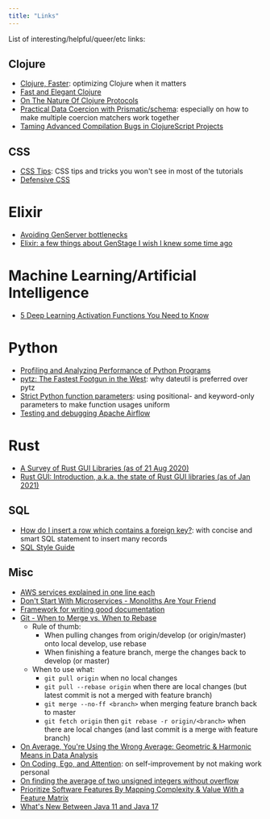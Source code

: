 ```yaml
---
title: "Links"
---
```


List of interesting/helpful/queer/etc links:

## Clojure

- [Clojure, Faster](https://tech.redplanetlabs.com/2020/09/02/clojure-faster): optimizing Clojure when it matters
- [Fast and Elegant Clojure](https://bsless.github.io/fast-and-elegant-clojure/)
- [On The Nature Of Clojure Protocols](https://flexiana.com/2021/08/on-the-nature-of-clojure-protocols)
- [Practical Data Coercion with Prismatic/schema](https://camdez.com/blog/2015/08/27/practical-data-coercion-with-prismatic-schema): especially on how to make multiple coercion matchers work together
- [Taming Advanced Compilation Bugs in ClojureScript Projects](https://dev.solita.fi/2020/06/25/taming-cljs-advanced-compilation.html)

## CSS
- [CSS Tips](https://markodenic.com/css-tips/): CSS tips and tricks you won't see in most of the tutorials
- [Defensive CSS](https://ishadeed.com/article/defensive-css/)

# Elixir

- [Avoiding GenServer bottlenecks](https://www.cogini.com/blog/avoiding-genserver-bottlenecks/)
- [Elixir: a few things about GenStage I wish I knew some time ago](https://medium.com/@andreichernykh/elixir-a-few-things-about-genstage-id-wish-to-knew-some-time-ago-b826ca7d48ba)

# Machine Learning/Artificial Intelligence
- [5 Deep Learning Activation Functions You Need to Know](https://builtin.com/machine-learning/activation-functions-deep-learning)

# Python

- [Profiling and Analyzing Performance of Python Programs](https://martinheinz.dev/blog/64)
- [pytz: The Fastest Footgun in the West](https://blog.ganssle.io/articles/2018/03/pytz-fastest-footgun.html): why dateutil is preferred over pytz
- [Strict Python function parameters](https://sethmlarson.dev/blog/strict-python-function-parameters): using positional- and keyword-only parameters to make function usages uniform
- [Testing and debugging Apache Airflow](https://godatadriven.com/blog/testing-and-debugging-apache-airflow/)

# Rust

- [A Survey of Rust GUI Libraries (as of 21 Aug 2020)](https://www.boringcactus.com/2020/08/21/survey-of-rust-gui-libraries.html)
- [Rust GUI: Introduction, a.k.a. the state of Rust GUI libraries (as of Jan 2021)](https://dev.to/davidedelpapa/rust-gui-introduction-a-k-a-the-state-of-rust-gui-libraries-as-of-january-2021-40gl)

## SQL

- [How do I insert a row which contains a foreign key?](https://dba.stackexchange.com/a/46415): with concise and smart SQL statement to insert many records
- [SQL Style Guide](https://www.sqlstyle.guide)

## Misc

- [AWS services explained in one line each](https://adayinthelifeof.nl/2020/05/20/aws.html)
- [Don't Start With Microservices - Monoliths Are Your Friend](https://arnoldgalovics.com/microservices-in-production/)
- [Framework for writing good documentation](https://documentation.divio.com)
- [Git - When to Merge vs. When to Rebase](https://www.derekgourlay.com/blog/git-when-to-merge-vs-when-to-rebase/)
  - Rule of thumb:
    - When pulling changes from origin/develop (or origin/master) onto local develop, use rebase
    - When finishing a feature branch, merge the changes back to develop (or master)
  - When to use what:
    - `git pull origin` when no local changes
    - `git pull --rebase origin` when there are local changes (but latest commit is not a merged with feature branch)
    - `git merge --no-ff <branch>` when merging feature branch back to master
    - `git fetch origin` then `git rebase -r origin/<branch>` when there are local changes (and last commit is a merge with feature branch)
- [On Average, You're Using the Wrong Average: Geometric & Harmonic Means in Data Analysis](https://towardsdatascience.com/on-average-youre-using-the-wrong-average-geometric-harmonic-means-in-data-analysis-2a703e21ea0)
- [On Coding, Ego, and Attention](https://josebrowne.com/on-coding-ego-and-attention): on self-improvement by not making work personal
- [On finding the average of two unsigned integers without overflow](https://devblogs.microsoft.com/oldnewthing/20220207-00/?p=106223)
- [Prioritize Software Features By Mapping Complexity & Value With a Feature Matrix](https://spin.atomicobject.com/2021/01/27/prioritize-software-features/)
- [What's New Between Java 11 and Java 17](https://mydeveloperplanet.com/2021/09/28/whats-new-between-java-11-and-java-17/)
